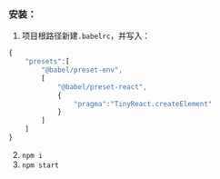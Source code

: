 ### 安装：
1. 项目根路径新建`.babelrc`，并写入：
```js
{
    "presets":[
        "@babel/preset-env",
        [
            "@babel/preset-react",
            {
                "pragma":"TinyReact.createElement"
            }
        ]
    ]
}
```
2. `npm i`
3. `npm start`

